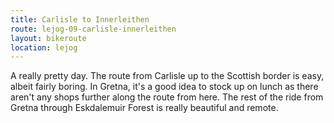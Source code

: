 ```yaml
---
title: Carlisle to Innerleithen
route: lejog-09-carlisle-innerleithen
layout: bikeroute
location: lejog
---
```


A really pretty day. The route from Carlisle up to the Scottish border is easy, albeit fairly boring. In Gretna, it's a good idea to stock up on lunch as there aren't any shops further along the route from here. The rest of the ride from Gretna through Eskdalemuir Forest is really beautiful and remote.
